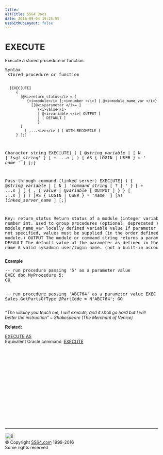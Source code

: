 ```yaml
---
title:
altTitle: SS64 Docs
date: 2016-09-04 19:26:55
useGithubLayout: false
---
```

<!-- #BeginLibraryItem "/Library/head_sql.lbi" --><!-- #EndLibraryItem --><h1>EXECUTE</h1>
<p>Execute a stored procedure or function.</p>
<pre>Syntax
 stored procedure or function

      [EXEC[UTE]
         { 
           [@<i>return_status</i> = ]
              {<i>module</i> [;<i>number </i>] | @<i>module_name_var </i>} 
                [[@<i>parameter </i>= ]
                   {<i>value</i> 
                   | @<i>variable </i>[ OUTPUT ] 
                   | [ DEFAULT ] 
                   }
           ]
             [ ,...<i>n</i> ] [ WITH RECOMPILE ]
         } [;]

Character string
     EXEC[UTE] 
        ( { @<i>string_variable</i> | [ N ]'<i>tsql_string</i>' } [ + ...<i>n</i> ] )
           [ AS { LOGIN | USER } = ' <i>name</i> ' ] [;]

Pass-through command (linked server)
     EXEC[UTE]
        ( { @<i>string_variable</i> | [ N ] '<i>command_string </i>[ ? ] ' } [ + ...<i>n</i> ]
           [ { , { <i>value</i> | @<i>variable</i> [ OUTPUT ] } } [ ...<i>n</i> ] ]
        ) 
        [AS { LOGIN | USER } = '<i>name</i>' ]
           [AT <i>linked_server_name</i> ] [;]

Key:
    return_status    Return status of a module (integer variable) 
    number           int. used to group procedures (optional, deprecated )
    module_name_var  locally defined variable 
    value            If parameter names are not specified, values must be supplied
                     (in the order defined in the module.)
    OUTPUT           The module or command string returns a parameter.
    DEFAULT          The default value of the parameter as defined in the module. 
    name             A valid sysadmin user/login name.  (not a built-in account)
</pre> 
<p><b>Example</b></p>
<pre>-- run procedure passing '5' as a parameter value
EXEC dbo.MyProcedure 5;<br>GO

-- run procedure passing 'ABC764' as a parameter value
EXEC Sales.GetPartsOfType @PartCode = N'ABC764';
GO</pre>
<p class="quote"><i>“The villainy you teach me, I will execute, and it shall go hard but I will better the instruction” ~ Shakespeare (The Merchant of Venice)</i></p>
<p><b>Related:</b></p>
<p>  <a href="executeas.html">EXECUTE AS</a><br>
Equivalent Oracle command: <a href="../ora/exec.html">EXECUTE</a></p><!-- #BeginLibraryItem "/Library/foot_sql.lbi" --><p>
<!-- ss64-sql -->
<ins class="adsbygoogle" style="display:inline-block;width:300px;height:250px" data-ad-client="ca-pub-6140977852749469" data-ad-slot="6953563613"></ins>
<script>
(adsbygoogle = window.adsbygoogle || []).push({});
</script></p>
<hr>
<div id="bl" class="footer"><a href="execute.html#"><img src="../images/top.png" width="30" height="22" alt="Back to the Top"></a></div>
<div id="br" class="footer, tagline">© Copyright <a href="../index.html">SS64.com</a> 1999-2016<br>
Some rights reserved</div><!-- #EndLibraryItem -->

